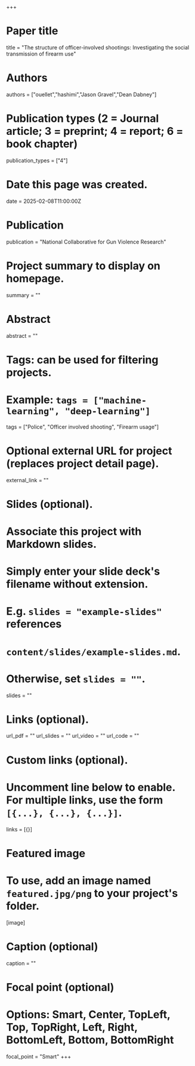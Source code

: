 +++
# Paper title
title = "The structure of officer-involved shootings: Investigating the social transmission of firearm use"

# Authors
authors = ["ouellet","hashimi","Jason Gravel","Dean Dabney"]

# Publication types (2 = Journal article; 3 = preprint; 4 = report; 6 = book chapter)
publication_types = ["4"]

# Date this page was created.
date = 2025-02-08T11:00:00Z

# Publication
publication = "National Collaborative for Gun Violence Research"

# Project summary to display on homepage.
summary = ""

# Abstract
abstract = ""

# Tags: can be used for filtering projects.
# Example: `tags = ["machine-learning", "deep-learning"]`
tags = ["Police", "Officer involved shooting", "Firearm usage"]

# Optional external URL for project (replaces project detail page).
external_link = ""

# Slides (optional).
#   Associate this project with Markdown slides.
#   Simply enter your slide deck's filename without extension.
#   E.g. `slides = "example-slides"` references 
#   `content/slides/example-slides.md`.
#   Otherwise, set `slides = ""`.
slides = ""

# Links (optional).
url_pdf = ""
url_slides = ""
url_video = ""
url_code = ""

# Custom links (optional).
#   Uncomment line below to enable. For multiple links, use the form `[{...}, {...}, {...}]`.
links = [{}]

# Featured image
# To use, add an image named `featured.jpg/png` to your project's folder. 
[image]
  # Caption (optional)
  caption = ""
  
  # Focal point (optional)
  # Options: Smart, Center, TopLeft, Top, TopRight, Left, Right, BottomLeft, Bottom, BottomRight
  focal_point = "Smart"
+++


